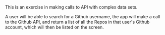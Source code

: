 This is an exercise in making calls to API with complex data sets. 

A user will be able to search for a Github username, the app will make a call to the Github API, and return a list of all the Repos in that user's Github account, which will then be listed on the screen. 